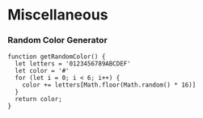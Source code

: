 # Miscellaneous

### Random Color Generator
```
function getRandomColor() {
  let letters = '0123456789ABCDEF'
  let color = '#'
  for (let i = 0; i < 6; i++) {
    color += letters[Math.floor(Math.random() * 16)]
  }
  return color;
}
```
